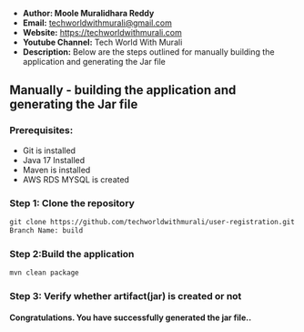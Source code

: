 + <b>Author: Moole Muralidhara Reddy</b></br>
+ <b>Email:</b> techworldwithmurali@gmail.com</br>
+ <b>Website:</b> https://techworldwithmurali.com </br>
+ <b>Youtube Channel:</b> Tech World With Murali</br>
+ <b>Description:</b> Below are the steps outlined for manually building the application and generating the Jar file</br>

## Manually - building the application and generating the Jar file

### Prerequisites:
+ Git is installed
+ Java 17 Installed 
+ Maven is installed
+ AWS RDS MYSQL is created

### Step 1: Clone the repository
  ```xml
  git clone https://github.com/techworldwithmurali/user-registration.git
  Branch Name: build
```

### Step 2:Build the application
```sh
mvn clean package
```
### Step 3: Verify whether artifact(jar) is created or not


#### Congratulations. You have successfully generated the jar file..

